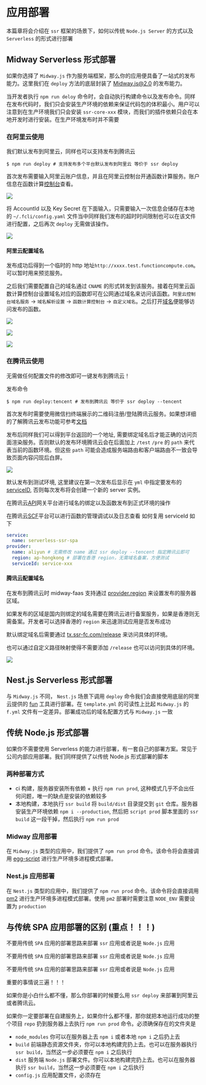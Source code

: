 # 应用部署

本篇章将会介绍在 `ssr` 框架的场景下，如何以传统 `Node.js Server` 的方式以及 `Serverless` 的形式进行部署

## Midway Serverless 形式部署

如果你选择了 `Midway.js` 作为服务端框架，那么你的应用便具备了一站式的发布能力。这里我们在 `deploy` 方法的底层封装了 [Midway.js@2.0](https://www.yuque.com/midwayjs/midway_v2/introduction) 的发布能力。

当开发者执行 `npm run deloy` 命令时，会自动执行构建命令以及发布命令。同样在发布代码时，我们只会安装生产环境的依赖来保证代码包的体积最小。用户可以注意到在生产环境我们只会安装 `ssr-core-xxx` 模块，而我们的插件依赖只会在本地开发时进行安装。在生产环境发布时并不需要

### 在阿里云使用

我们默认发布到阿里云，同样也可以支持发布到腾讯云

```shell
$ npm run deploy # 支持发布多个平台默认发布到阿里云 等价于 ssr deploy
```

首次发布需要输入阿里云账户信息，并且在阿里云控制台开通函数计算服务。账户信息在函数计算[控制台](https://fc.console.aliyun.com/fc)查看。

![](https://img.alicdn.com/tfs/TB1fZzQB.z1gK0jSZLeXXb9kVXa-1446-1262.jpg)

将 AccountId 以及 Key Secret 在下面输入，只需要输入一次信息会储存在本地的 `~/.fcli/config.yaml` 文件当中同样我们发布的超时时间限制也可以在该文件进行配置，之后再次 `deploy` 无需做该操作。

![](https://img.alicdn.com/tfs/TB10vYVBYY1gK0jSZTEXXXDQVXa-2044-528.jpg)

#### 阿里云配置域名

发布成功后得到一个临时的 http 地址`http://xxxx.test.functioncompute.com`。可以暂时用来预览服务。

之后我们需要配置自己的域名通过 `CNAME` 的形式转发到该服务。接着在阿里云函数计算控制台设置域名对应的函数即可在公网通过域名来访问该函数。`阿里云控制台域名服务` -> `域名解析设置` -> `函数计算控制台` -> `自定义域名`。之后打开[域名](http://ssr-fc.com)便能够访问发布的函数。

![](https://res.wx.qq.com/op_res/GDCAu3r8xuYV5Bgvw8zZO5rzihDpXqBL-SpfARK_fo4iB3tzatF1vHJak0QCiNcRZpeggLEDlnhgzywCx2FxMQ)

![](https://gw.alicdn.com/tfs/TB1g_CwB7P2gK0jSZPxXXacQpXa-1254-698.jpg)

![](https://gw.alicdn.com/tfs/TB1JZGyB1H2gK0jSZFEXXcqMpXa-1468-1012.jpg)

### 在腾讯云使用

无需做任何配置文件的修改即可一键发布到腾讯云！

发布命令

```shell
$ npm run deploy:tencent # 发布到腾讯云 等价于 ssr deploy --tencent
```

首次发布时需要使用微信扫终端展示的二维码注册/登陆腾讯云服务。如果想详细的了解腾讯云发布功能可参考[文档](https://www.yuque.com/midwayjs/faas/deploy_tencent_faq)

发布后同样我们可以得到平台返回的一个地址, 需要绑定域名后才能正确的访问页面渲染服务。否则默认的发布环境腾讯云会在后面加上 `/test` `/pre` 的 `path` 来代表当前的函数环境。但这些 `path` 可能会造成服务端路由和客户端路由不一致会导致页面内容闪现后白屏。

![](https://res.wx.qq.com/op_res/mbNMsqF_px3tS0x_x1fryyR3Z5RipX3Lo8PIzvcAVxyXwoQyvQz0lQev-W2io3AP)

默认发布到测试环境, 这里建议在第一次发布后显示在 `yml` 中指定要发布的[serviceID](https://www.yuque.com/midwayjs/faas/deploy_tencent_faq), 否则每次发布将会创建一个新的 server 实例。

在腾讯云[API](https://console.cloud.tencent.com/apigateway/service-detail)网关平台进行域名的绑定以及函数发布到正式环境的操作

在腾讯云[SCF](https://console.cloud.tencent.com/scf)平台可以进行函数的管理调试以及日志查看
如何复用 serviceId 如下

```yml
service:
  name: serverless-ssr-spa
provider:
  name: aliyun # 无需修改 name 通过 ssr deploy --tencent 指定腾讯云即可
  region: ap-hongkong # 部署在香港 region，无需域名备案，方便测试
  serviceId: service-xxx
```
#### 腾讯云配置域名

在发布到腾讯云时 midway-faas 支持通过 [provider.region](https://www.yuque.com/midwayjs/faas/serverless_yml) 来设置发布的服务器区域。

如果发布的区域是国内则绑定的域名需要在腾讯云进行备案服务，如果是香港则无需备案。开发者可以选择香港的 `region` 来迅速测试应用是否发布成功

默认绑定域名后需要通过 [tx.ssr-fc.com/release](http://tx.ssr-fc.com) 来访问具体的环境。

也可以通过自定义路径映射使得不需要添加 `/release` 也可以访问到具体的环境。

![](https://res.wx.qq.com/op_res/Ln1MuNWmmfNDyTuJlooXiGdhwtCtz_4rVDi_qvmuUEoL_mo6PNsd3z4d7z9RBj17)

## Nest.js Serverless 形式部署

与 `Midway.js` 不同， `Nest.js` 场景下调用 `deploy` 命令我们会直接使用底层的阿里云提供的 [fun](https://github.com/alibaba/funcraft) 工具进行部署。在 `template.yml` 的可读性上比起 `Midway.js` 的 `f.yml` 文件有一定差异。部署成功后的域名配置方式与 `Midway.js` 一致

## 传统 Node.js 形式部署

如果你不需要使用 Serverless 的能力进行部署，有一套自己的部署方案。常见于公司内部应用部署。我们同样提供了以传统 Node.js 形式部署的脚本

### 两种部署方式

- ci 构建，服务器安装所有依赖 + 执行 `npm run prod`, 这种模式几乎不会出任何问题，唯一的缺点是安装的依赖较多
- 本地构建，本地执行 `ssr build` 将 `build/dist` 目录提交到 `git` 仓库。服务器安装生产环境依赖 `npm i --production`, 然后把 `script prod` 脚本里面的 `ssr build` 这一段干掉，然后执行 `npm run prod`

### Midway 应用部署

在 `Midway.js` 类型的应用中，我们提供了 `npm run prod` 命令。该命令将会直接调用 [egg-script](https://eggjs.org/zh-cn/core/deployment.html) 进行生产环境多进程模式部署。

### Nest.js 应用部署

在 `Nest.js` 类型的应用中，我们提供了 `npm run prod` 命令。该命令将会直接调用 [pm2](https://pm2.keymetrics.io/) 进行生产环境多进程模式部署。使用 `pm2` 部署时需要注意 `NODE_ENV` 需要设置为 `production`


## 与传统 SPA 应用部署的区别 (重点！！！)

不要用传统 `SPA` 应用的部署思路来部署 `ssr` 应用或者说是 `Node.js` 应用

不要用传统 `SPA` 应用的部署思路来部署 `ssr` 应用或者说是 `Node.js` 应用

不要用传统 `SPA` 应用的部署思路来部署 `ssr` 应用或者说是 `Node.js` 应用

重要的事情说三遍！！！

如果你是小白什么都不懂，那么你部署的时候要么用 `ssr deploy` 来部署到阿里云或者腾讯云。

如果你一定要部署在自建服务上，如果你什么都不懂，那你就把本地运行成功的整个项目 `repo` 扔到服务器上去执行 `npm run prod` 命令。必须确保存在的文件夹是 

- `node_modules` 你可以在服务器上去 `npm i` 或者本地 `npm i` 之后扔上去
- `build` 前端静态资源文件夹，你可以本地构建完扔上去。也可以在服务器执行 `ssr build`，当然这一步必须要在 `npm i` 之后执行
- `dist` 服务端 `Node.js` 部署文件。你可以本地构建完扔上去。也可以在服务器执行 `ssr build`，当然这一步必须要在 `npm i` 之后执行
- `config.js` 应用配置文件，必须存在